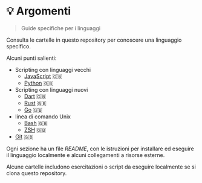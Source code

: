 # 💡 Argomenti
> Guide specifiche per i linguaggi

Consulta le cartelle in questo repository per conoscere una linguaggio specifico.

Alcuni punti salienti:

- Scripting con linguaggi vecchi
	- [JavaScript](/en/topics/scripting_languages/JavaScript) 🇬🇧 
	- [Python](/en/topics/scripting_languages/Python) 🇬🇧 
- Scripting con linguaggi nuovi
	- [Dart](/en/topics/scripting_languages/Dart) 🇬🇧 
	- [Rust](/en/topics/scripting_languages/Rust) 🇬🇧 
	- [Go](/en/topics/scripting_languages/Go) 🇬🇧 
- linea di comando Unix 
	- [Bash](/en/topics/Shell/Bash) 🇬🇧 
	- [ZSH](/en/topics/Shell/ZSH) 🇬🇧 
- [Git](/en/topics/version_control/Git) 🇬🇧 

Ogni sezione ha un file _README_, con le istruzioni per installare ed eseguire il linguaggio localmente e alcuni collegamenti a risorse esterne.

Alcune cartelle includono esercitazioni o script da eseguire localmente se si clona questo repository.
